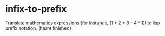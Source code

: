 # infix-to-prefix
Translate mathematics expressions (for instance, (1 + 2 * 3 - 4 ^ 1)) to lisp prefix notation.
(hasnt finished)
